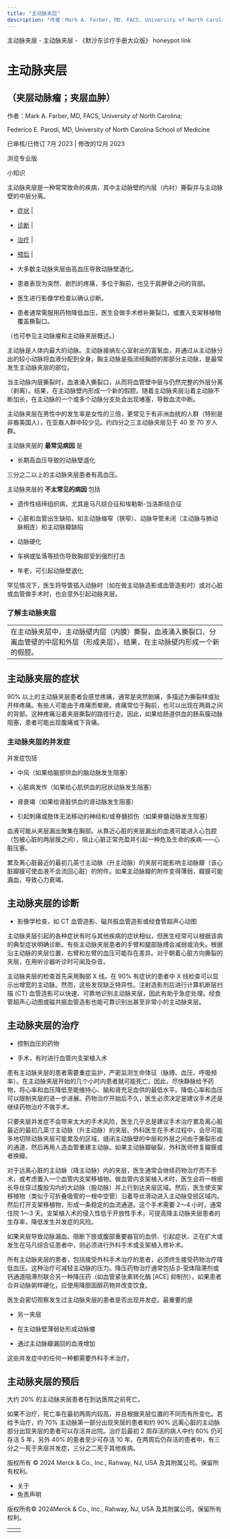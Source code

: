 ```yaml
---
title: "主动脉夹层"
description: "作者：Mark A. Farber, MD, FACS, University of North Carolina;"
---
```


﻿主动脉夹层 \- 主动脉夹层 \- 《默沙东诊疗手册大众版》 honeypot link

# 主动脉夹层

## （夹层动脉瘤；夹层血肿）

作者：Mark A. Farber, MD, FACS, University of North Carolina;

Federico E. Parodi, MD, University of North Carolina School of Medicine

已审核/已修订 7月 2023 \| 修改的12月 2023

浏览专业版

小知识

主动脉夹层是一种常常致命的疾病，其中主动脉壁的内层（内衬）撕裂并与主动脉壁的中层分离。

- [症状](#症状_v722792_zh) \|
- [诊断](#诊断_v722812_zh) \|
- [治疗](#治疗_v26285673_zh) \|
- [预后](#预后_v722817_zh) \|

- 大多数主动脉夹层由高血压导致动脉壁退化。

- 患者表现为突然、剧烈的疼痛，多位于胸前，也见于肩胛骨之间的背部。

- 医生进行影像学检查以确认诊断。

- 患者通常需服用药物降低血压，医生会做手术修补撕裂口，或置入支架移植物覆盖撕裂口。


（也可参见主动脉瘤和主动脉夹层概述。）

主动脉是人体内最大的动脉。主动脉接纳左心室射出的富氧血，并通过从主动脉分出的较小动脉将血液分配到全身。胸主动脉是指流经胸腔的那部分主动脉，是最常发生主动脉夹层的部位。

当主动脉内层撕裂时，血液涌入撕裂口，从而将血管壁中层与仍然完整的外层分离（剥离）。结果，在主动脉壁内形成一个新的假腔。随着主动脉夹层沿着主动脉不断加长，在主动脉的一个或多个动脉分支处会出现堵塞，导致血流中断。

主动脉夹层在男性中的发生率是女性的三倍，更常见于有非洲血统的人群（特别是非裔美国人），在亚裔人群中较少见。约四分之三主动脉夹层见于 40 至 70 岁人群。

主动脉夹层的 **最常见病因** 是

- 长期高血压导致的动脉壁退化


三分之二以上的主动脉夹层患者有高血压。

主动脉夹层的 **不太常见的病因** 包括

- 遗传性结缔组织病，尤其是马凡综合征和埃勒斯-当洛斯综合征

- 心脏和血管出生缺陷，如主动脉缩窄（狭窄）、动脉导管未闭（主动脉与肺动脉相连）和主动脉瓣缺陷

- 动脉硬化

- 车祸或坠落等损伤导致胸部受到强烈打击

- 年老，可引起动脉壁退化


罕见情况下，医生将导管插入动脉时（如在做主动脉造影或血管造影时）或对心脏或血管做手术时，也会意外引起动脉夹层。

### 了解主动脉夹层

|     |
| --- |
| 在主动脉夹层中，主动脉壁内层（内膜）撕裂，血液涌入撕裂口、分离血管壁的中层和外层（形成夹层）。结果，在主动脉壁内形成一个新的假腔。<br> |

## 主动脉夹层的症状

90% 以上的主动脉夹层患者会感觉疼痛，通常是突然剧痛，多描述为撕裂样或扯开样疼痛。有些人可能由于疼痛而晕厥。疼痛常位于胸前，也可以出现在两肩之间的背部。这种疼痛沿着夹层撕裂的路径行走。因此，如果给肠道供血的肠系膜动脉阻塞，患者可能出现腹痛或下背痛。

### 主动脉夹层的并发症

并发症包括

- 中风（如果给脑部供血的脑动脉发生阻塞）

- 心脏病发作（如果给心肌供血的冠状动脉发生阻塞）

- 肾衰竭（如果给肾脏供血的肾动脉发生阻塞）

- 引起刺痛或肢体无法移动的神经和/或脊髓损伤（如果脊髓动脉发生阻塞）


血液可能从夹层漏出聚集在胸部。从靠近心脏的夹层漏出的血液可能进入心包腔（包被心脏的两层膜之间），阻止心脏正常充盈并引起一种危及生命的疾病——心脏压塞。

累及离心脏最近的最初几英寸主动脉（升主动脉）的夹层可能影响主动脉瓣（该心脏瓣膜可使血液不会流回心脏）的附件。如果主动脉瓣的附件变得薄弱，瓣膜可能漏血，导致心力衰竭。

## 主动脉夹层的诊断

- 影像学检查，如 CT 血管造影、磁共振血管造影或经食管超声心动图


主动脉夹层引起的各种症状有时与其他疾病的症状相似，但医生经常可以根据该病的典型症状明确诊断。有些主动脉夹层患者的手臂和腿部脉搏会减弱或消失。根据沿主动脉的夹层位置，右臂和左臂的血压可能存在差异。对于朝着心脏方向撕裂的夹层，在用听诊器听诊时可闻及杂音。

主动脉夹层的检查首先采用胸部 X 线。在 90% 有症状的患者中 X 线检查可以显示出增宽的主动脉。然而，这些发现缺乏特异性。注射造影剂后进行计算机断层扫描 (CT) 血管造影可以快速、可靠地识别主动脉夹层，因此有助于急症处理。经食管超声心动图或磁共振血管造影也能可靠识别出甚至非常小的主动脉夹层。

## 主动脉夹层的治疗

- 控制血压的药物

- 手术，有时进行血管内支架植入术


患有主动脉夹层的患者需要重症监护，严密监测生命体征（脉搏、血压、呼吸频率）。在主动脉夹层开始的几个小时内患者就可能死亡。因此，尽快静脉给予药物，将心率和血压降低至能维持心、脑和肾充足血供的最低水平。降低心率和血压可以限制夹层的进一步进展。药物治疗开始后不久，医生必须决定是建议手术还是继续药物治疗不做手术。

只要夹层并发症不会带来太大的手术风险，医生几乎总是建议手术治疗累及离心脏最近的最初几英寸主动脉（升主动脉）的夹层。外科医生在手术过程中，会尽可能多地切除动脉夹层可能累及的区域，缝闭主动脉壁的中层和外层之间由于撕裂形成的通道，然后再用人造血管重建主动脉。如果主动脉瓣破裂，外科医师修复瓣膜或者换瓣。

对于远离心脏的主动脉（降主动脉）内的夹层，医生通常会继续药物治疗而不手术，或考虑置入一个血管内支架移植物。做血管内支架植入术时，医生会将一根细长导丝穿过腹股沟内的大动脉（股动脉）并上行到达夹层区域。然后，医生使支架移植物（类似于可折叠吸管的一根中空管）沿着导丝滑动进入主动脉受损区域内。然后打开支架移植物，形成一条稳定的血流通道。这个手术需要 2～4 小时，通常住院 1～3 天。支架植入术的侵入性低于开放性手术，可提高降主动脉夹层患者的生存率，降低发生并发症的风险。

如果夹层导致动脉漏血、阻断下肢或腹部重要器官的血供、引起症状、正在扩大或发生在马凡综合征患者中，则必须进行外科手术或支架植入修补术。

所有主动脉夹层的患者，包括接受外科手术治疗的患者，必须终生接受药物治疗降低血压。这种治疗可减轻主动脉的压力。降压药物治疗通常包括 β-受体阻滞剂或钙通道阻滞剂联合另一种降压药（如血管紧张素转化酶 \[ACE\] 抑制剂）。如果患者合并动脉粥样硬化，应使用降胆固醇药物并改变饮食。

医生会密切观察发生过主动脉夹层的患者是否出现并发症。最重要的是

- 另一夹层

- 在主动脉壁薄弱处形成动脉瘤

- 通过主动脉瓣漏回的血液增加


这些并发症中的任何一种都需要外科手术治疗。

## 主动脉夹层的预后

大约 20% 的主动脉夹层患者在到达医院之前死亡。

如果不治疗，死亡率在最初两周内较高，并且根据夹层位置的不同而有所变化。若给予治疗，约 70% 主动脉第一部分出现夹层的患者和约 90% 远离心脏的主动脉部分出现夹层的患者可以存活并出院。治疗后最初 2 周存活的病人中约 60% 仍可存活 5 年，另外 40% 的患者至少可存活 10 年。在两周后仍存活的患者中，有三分之一死于夹层并发症，三分之二死于其他疾病。



版权所有 © 2024
Merck & Co., Inc., Rahway, NJ, USA 及其附属公司。保留所有权利。

- 关于
- 免责声明

版权所有© 2024Merck & Co., Inc., Rahway, NJ, USA 及其附属公司。保留所有权利。

|     |     |
| --- | --- |
|  |  |